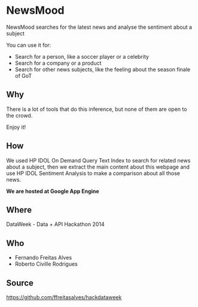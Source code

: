 NewsMood
==


NewsMood searches for the latest news and analyse the sentiment about a subject

You can use it for:
 - Search for a person, like a soccer player or a celebrity
 - Search for a company or a product
 - Search for other news subjects, like the feeling about the season finale of GoT


Why
----
There is a lot of tools that do this inference, but none of them are open to the crowd.

Enjoy it!

How
----
We used HP IDOL On Demand Query Text Index to search for related news about a subject, then we extract the main content about this webpage and use HP IDOL Sentiment Analysis to make a comparison about all those news.

**We are hosted at Google App Engine**


Where
----
DataWeek - Data + API Hackathon 2014

Who
----

- Fernando Freitas Alves
- Roberto Civille Rodrigues


Source
----

https://github.com/ffreitasalves/hackdataweek
